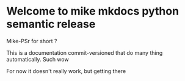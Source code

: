 # Welcome to mike mkdocs python semantic release

Mike-PSr for short ?

This is a documentation commit-versioned that do many thing automatically. Such wow


For now it doesn't really work, but getting there
